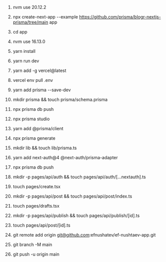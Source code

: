 1. nvm use 20.12.2
2. npx create-next-app --example https://github.com/prisma/blogr-nextjs-prisma/tree/main app
3. cd app
4. nvm use 16.13.0
5. yarn install
6. yarn run dev

7. yarn add -g vercel@latest
8. vercel env pull .env

9. yarn add prisma --save-dev
10. mkdir prisma && touch prisma/schema.prisma
12. npx prisma db push
13. npx prisma studio
14. yarn add @prisma/client
15. npx prisma generate
16. mkdir lib && touch lib/prisma.ts

17. yarn add next-auth@4 @next-auth/prisma-adapter
18. npx prisma db push
19. mkdir -p pages/api/auth && touch pages/api/auth/[...nextauth].ts

20. touch pages/create.tsx
21. mkdir -p pages/api/post && touch pages/api/post/index.ts
22. touch pages/drafts.tsx

23. mkdir -p pages/api/publish && touch pages/api/publish/[id].ts
24. touch pages/api/post/[id].ts

25. git remote add origin git@github.com:efnushatev/ef-nushtaev-app.git
26. git branch -M main
27. git push -u origin main
